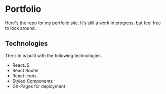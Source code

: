 # Portfolio

Here's the repo for my portfolio site. It's still a work in progress, but feel free to look around.

## Technologies

The site is built with the following technologies.

- ReactJS
- React Router
- React Icons
- Styled Components
- Gh-Pages for deployment